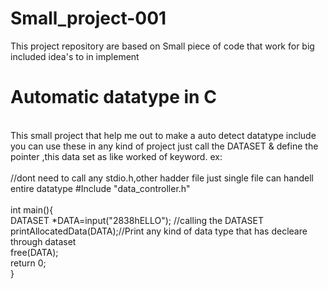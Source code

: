 # Small_project-001
This project repository are based on Small piece  of code that work for big included idea's to in implement 
<h1>Automatic datatype in C</h1><br>
<div>
  This small project that help me out to make a auto detect datatype include you can use  these in any kind of project just call    the DATASET & define the pointer ,this data set as like worked of keyword.
  ex: <br>
  <br>//dont need to call any stdio.h,other hadder file just single file can handell entire datatype 
  #Include  "data_controller.h"<br>
  <br>int main(){  
    <br>DATASET *DATA=input("2838hELLO"); //calling the DATASET
    <br>printAllocatedData(DATA);//Print any kind of data type that has decleare through dataset
    <br>free(DATA); 
    <br>return 0;
  <br>}
</div>
